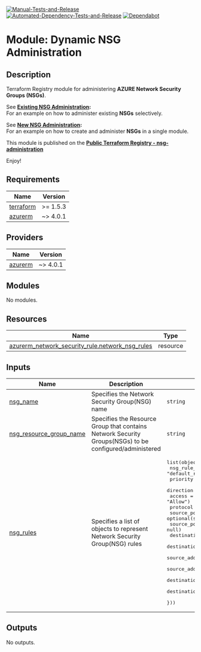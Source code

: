 [![Manual-Tests-and-Release](https://github.com/Pwd9000-ML/terraform-azurerm-nsg-administration/actions/workflows/manual-test-release.yml/badge.svg)](https://github.com/Pwd9000-ML/terraform-azurerm-nsg-administration/actions/workflows/manual-test-release.yml) [![Automated-Dependency-Tests-and-Release](https://github.com/Pwd9000-ML/terraform-azurerm-nsg-administration/actions/workflows/dependency-tests.yml/badge.svg)](https://github.com/Pwd9000-ML/terraform-azurerm-nsg-administration/actions/workflows/dependency-tests.yml) [![Dependabot](https://badgen.net/badge/Dependabot/enabled/green?icon=dependabot)](https://dependabot.com/)

# Module: Dynamic NSG Administration

## Description

Terraform Registry module for administering **AZURE Network Security Groups (NSGs)**.

See **[Existing NSG Administration](https://github.com/Pwd9000-ML/terraform-azurerm-nsg-administration/tree/master/examples/existing_nsg_administration):**  
For an example on how to administer existing **NSGs** selectively.  

See **[New NSG Administration](https://github.com/Pwd9000-ML/terraform-azurerm-nsg-administration/tree/master/examples/new_nsg_administration):**  
For an example on how to create and administer **NSGs** in a single module.  

This module is published on the **[Public Terraform Registry - nsg-administration](https://registry.terraform.io/modules/Pwd9000-ML/nsg-administration/azurerm/latest)**  

Enjoy!

<!-- BEGIN_TF_DOCS -->
## Requirements

| Name | Version |
|------|---------|
| <a name="requirement_terraform"></a> [terraform](#requirement\_terraform) | >= 1.5.3 |
| <a name="requirement_azurerm"></a> [azurerm](#requirement\_azurerm) | ~> 4.0.1 |

## Providers

| Name | Version |
|------|---------|
| <a name="provider_azurerm"></a> [azurerm](#provider\_azurerm) | ~> 4.0.1 |

## Modules

No modules.

## Resources

| Name | Type |
|------|------|
| [azurerm_network_security_rule.network_nsg_rules](https://registry.terraform.io/providers/hashicorp/azurerm/latest/docs/resources/network_security_rule) | resource |

## Inputs

| Name | Description | Type | Default | Required |
|------|-------------|------|---------|:--------:|
| <a name="input_nsg_name"></a> [nsg\_name](#input\_nsg\_name) | Specifies the Network Security Group(NSG) name | `string` | n/a | yes |
| <a name="input_nsg_resource_group_name"></a> [nsg\_resource\_group\_name](#input\_nsg\_resource\_group\_name) | Specifies the Resource Group that contains Network Security Groups(NSGs) to be configured/administered | `string` | n/a | yes |
| <a name="input_nsg_rules"></a> [nsg\_rules](#input\_nsg\_rules) | Specifies a list of objects to represent Network Security Group(NSG) rules | <pre>list(object({<br>    nsg_rule_name                = optional(string, "default_rule_name")<br>    priority                     = optional(string, "101")<br>    direction                    = optional(string, "Any")<br>    access                       = optional(string, "Allow")<br>    protocol                     = optional(string, "*")<br>    source_port_range            = optional(string, null)<br>    source_port_ranges           = optional(list(string), null)<br>    destination_port_range       = optional(string, null)<br>    destination_port_ranges      = optional(list(string), null)<br>    source_address_prefix        = optional(string, null)<br>    source_address_prefixes      = optional(list(string), null)<br>    destination_address_prefix   = optional(string, null)<br>    destination_address_prefixes = optional(list(string), null)<br>  }))</pre> | `[]` | no |

## Outputs

No outputs.
<!-- END_TF_DOCS -->